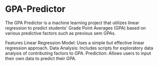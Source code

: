# GPA-Predictor
The GPA Predictor is a machine learning project that utilizes linear regression to predict students' Grade Point Averages (GPA) based on various predictive factors such as previous sem GPAs.

Features
Linear Regression Model: Uses a simple but effective linear regression approach.
Data Analysis: Includes scripts for exploratory data analysis of contributing factors to GPA.
Prediction: Allows users to input their own data to predict their GPA.

